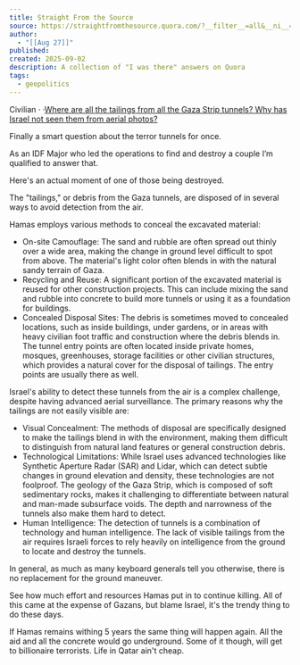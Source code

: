 ```yaml
---
title: Straight From the Source
source: https://straightfromthesource.quora.com/?__filter__=all&__ni__=0&__nsrc__=3&__sncid__=66832033566&__tiids__=203102280#anchor
author:
  - "[[Aug 27]]"
published:
created: 2025-09-02
description: A collection of "I was there" answers on Quora
tags:
  - geopolitics
---
```



Civilian · ·[Where are all the tailings from all the Gaza Strip tunnels? Why has Israel not seen them from aerial photos?](https://www.quora.com/Where-are-all-the-tailings-from-all-the-Gaza-Strip-tunnels-Why-has-Israel-not-seen-them-from-aerial-photos)

Finally a smart question about the terror tunnels for once.

As an IDF Major who led the operations to find and destroy a couple I’m qualified to answer that.

Here's an actual moment of one of those being destroyed.

The "tailings," or debris from the Gaza tunnels, are disposed of in several ways to avoid detection from the air.

Hamas employs various methods to conceal the excavated material:

- On-site Camouflage: The sand and rubble are often spread out thinly over a wide area, making the change in ground level difficult to spot from above. The material's light color often blends in with the natural sandy terrain of Gaza.
- Recycling and Reuse: A significant portion of the excavated material is reused for other construction projects. This can include mixing the sand and rubble into concrete to build more tunnels or using it as a foundation for buildings.
- Concealed Disposal Sites: The debris is sometimes moved to concealed locations, such as inside buildings, under gardens, or in areas with heavy civilian foot traffic and construction where the debris blends in. The tunnel entry points are often located inside private homes, mosques, greenhouses, storage facilities or other civilian structures, which provides a natural cover for the disposal of tailings. The entry points are usually there as well.

Israel's ability to detect these tunnels from the air is a complex challenge, despite having advanced aerial surveillance. The primary reasons why the tailings are not easily visible are:

- Visual Concealment: The methods of disposal are specifically designed to make the tailings blend in with the environment, making them difficult to distinguish from natural land features or general construction debris.
- Technological Limitations: While Israel uses advanced technologies like Synthetic Aperture Radar (SAR) and Lidar, which can detect subtle changes in ground elevation and density, these technologies are not foolproof. The geology of the Gaza Strip, which is composed of soft sedimentary rocks, makes it challenging to differentiate between natural and man-made subsurface voids. The depth and narrowness of the tunnels also make them hard to detect.
- Human Intelligence: The detection of tunnels is a combination of technology and human intelligence. The lack of visible tailings from the air requires Israeli forces to rely heavily on intelligence from the ground to locate and destroy the tunnels.

In general, as much as many keyboard generals tell you otherwise, there is no replacement for the ground maneuver.

See how much effort and resources Hamas put in to continue killing. All of this came at the expense of Gazans, but blame Israel, it's the trendy thing to do these days.

If Hamas remains withing 5 years the same thing will happen again. All the aid and all the concrete would go underground. Some of it though, will get to billionaire terrorists. Life in Qatar ain't cheap.

